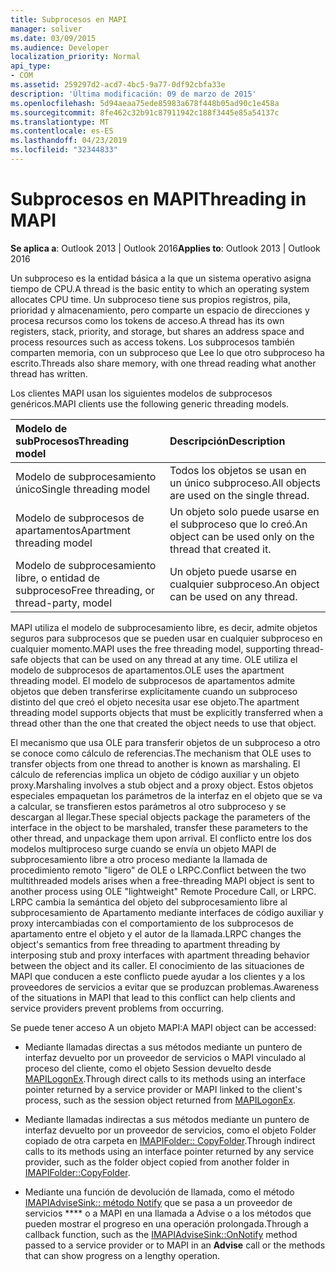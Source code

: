 ```yaml
---
title: Subprocesos en MAPI
manager: soliver
ms.date: 03/09/2015
ms.audience: Developer
localization_priority: Normal
api_type:
- COM
ms.assetid: 259297d2-acd7-4bc5-9a77-0df92cbfa33e
description: 'Última modificación: 09 de marzo de 2015'
ms.openlocfilehash: 5d94aeaa75ede85983a678f448b05ad90c1e458a
ms.sourcegitcommit: 8fe462c32b91c87911942c188f3445e85a54137c
ms.translationtype: MT
ms.contentlocale: es-ES
ms.lasthandoff: 04/23/2019
ms.locfileid: "32344833"
---
```

# <a name="threading-in-mapi"></a><span data-ttu-id="5406e-103">Subprocesos en MAPI</span><span class="sxs-lookup"><span data-stu-id="5406e-103">Threading in MAPI</span></span>

  
  
<span data-ttu-id="5406e-104">**Se aplica a**: Outlook 2013 | Outlook 2016</span><span class="sxs-lookup"><span data-stu-id="5406e-104">**Applies to**: Outlook 2013 | Outlook 2016</span></span> 
  
<span data-ttu-id="5406e-105">Un subproceso es la entidad básica a la que un sistema operativo asigna tiempo de CPU.</span><span class="sxs-lookup"><span data-stu-id="5406e-105">A thread is the basic entity to which an operating system allocates CPU time.</span></span> <span data-ttu-id="5406e-106">Un subproceso tiene sus propios registros, pila, prioridad y almacenamiento, pero comparte un espacio de direcciones y procesa recursos como los tokens de acceso.</span><span class="sxs-lookup"><span data-stu-id="5406e-106">A thread has its own registers, stack, priority, and storage, but shares an address space and process resources such as access tokens.</span></span> <span data-ttu-id="5406e-107">Los subprocesos también comparten memoria, con un subproceso que Lee lo que otro subproceso ha escrito.</span><span class="sxs-lookup"><span data-stu-id="5406e-107">Threads also share memory, with one thread reading what another thread has written.</span></span>
  
<span data-ttu-id="5406e-108">Los clientes MAPI usan los siguientes modelos de subprocesos genéricos.</span><span class="sxs-lookup"><span data-stu-id="5406e-108">MAPI clients use the following generic threading models.</span></span>
  
|<span data-ttu-id="5406e-109">**Modelo de subProcesos**</span><span class="sxs-lookup"><span data-stu-id="5406e-109">**Threading model**</span></span>|<span data-ttu-id="5406e-110">**Descripción**</span><span class="sxs-lookup"><span data-stu-id="5406e-110">**Description**</span></span>|
|:-----|:-----|
|<span data-ttu-id="5406e-111">Modelo de subprocesamiento único</span><span class="sxs-lookup"><span data-stu-id="5406e-111">Single threading model</span></span>  <br/> |<span data-ttu-id="5406e-112">Todos los objetos se usan en un único subproceso.</span><span class="sxs-lookup"><span data-stu-id="5406e-112">All objects are used on the single thread.</span></span>  <br/> |
|<span data-ttu-id="5406e-113">Modelo de subprocesos de apartamentos</span><span class="sxs-lookup"><span data-stu-id="5406e-113">Apartment threading model</span></span>  <br/> |<span data-ttu-id="5406e-114">Un objeto solo puede usarse en el subproceso que lo creó.</span><span class="sxs-lookup"><span data-stu-id="5406e-114">An object can be used only on the thread that created it.</span></span>  <br/> |
|<span data-ttu-id="5406e-115">Modelo de subprocesamiento libre, o entidad de subproceso</span><span class="sxs-lookup"><span data-stu-id="5406e-115">Free threading, or thread-party, model</span></span>  <br/> |<span data-ttu-id="5406e-116">Un objeto puede usarse en cualquier subproceso.</span><span class="sxs-lookup"><span data-stu-id="5406e-116">An object can be used on any thread.</span></span>  <br/> |
   
<span data-ttu-id="5406e-117">MAPI utiliza el modelo de subprocesamiento libre, es decir, admite objetos seguros para subprocesos que se pueden usar en cualquier subproceso en cualquier momento.</span><span class="sxs-lookup"><span data-stu-id="5406e-117">MAPI uses the free threading model, supporting thread-safe objects that can be used on any thread at any time.</span></span> <span data-ttu-id="5406e-118">OLE utiliza el modelo de subprocesos de apartamentos.</span><span class="sxs-lookup"><span data-stu-id="5406e-118">OLE uses the apartment threading model.</span></span> <span data-ttu-id="5406e-119">El modelo de subprocesos de apartamentos admite objetos que deben transferirse explícitamente cuando un subproceso distinto del que creó el objeto necesita usar ese objeto.</span><span class="sxs-lookup"><span data-stu-id="5406e-119">The apartment threading model supports objects that must be explicitly transferred when a thread other than the one that created the object needs to use that object.</span></span>
  
<span data-ttu-id="5406e-120">El mecanismo que usa OLE para transferir objetos de un subproceso a otro se conoce como cálculo de referencias.</span><span class="sxs-lookup"><span data-stu-id="5406e-120">The mechanism that OLE uses to transfer objects from one thread to another is known as marshaling.</span></span> <span data-ttu-id="5406e-121">El cálculo de referencias implica un objeto de código auxiliar y un objeto proxy.</span><span class="sxs-lookup"><span data-stu-id="5406e-121">Marshaling involves a stub object and a proxy object.</span></span> <span data-ttu-id="5406e-122">Estos objetos especiales empaquetan los parámetros de la interfaz en el objeto que se va a calcular, se transfieren estos parámetros al otro subproceso y se descargan al llegar.</span><span class="sxs-lookup"><span data-stu-id="5406e-122">These special objects package the parameters of the interface in the object to be marshaled, transfer these parameters to the other thread, and unpackage them upon arrival.</span></span> <span data-ttu-id="5406e-123">El conflicto entre los dos modelos multiproceso surge cuando se envía un objeto MAPI de subprocesamiento libre a otro proceso mediante la llamada de procedimiento remoto "ligero" de OLE o LRPC.</span><span class="sxs-lookup"><span data-stu-id="5406e-123">Conflict between the two multithreaded models arises when a free-threading MAPI object is sent to another process using OLE "lightweight" Remote Procedure Call, or LRPC.</span></span> <span data-ttu-id="5406e-124">LRPC cambia la semántica del objeto del subprocesamiento libre al subprocesamiento de Apartamento mediante interfaces de código auxiliar y proxy intercambiadas con el comportamiento de los subprocesos de apartamento entre el objeto y el autor de la llamada.</span><span class="sxs-lookup"><span data-stu-id="5406e-124">LRPC changes the object's semantics from free threading to apartment threading by interposing stub and proxy interfaces with apartment threading behavior between the object and its caller.</span></span> <span data-ttu-id="5406e-125">El conocimiento de las situaciones de MAPI que conducen a este conflicto puede ayudar a los clientes y a los proveedores de servicios a evitar que se produzcan problemas.</span><span class="sxs-lookup"><span data-stu-id="5406e-125">Awareness of the situations in MAPI that lead to this conflict can help clients and service providers prevent problems from occurring.</span></span>
  
<span data-ttu-id="5406e-126">Se puede tener acceso A un objeto MAPI:</span><span class="sxs-lookup"><span data-stu-id="5406e-126">A MAPI object can be accessed:</span></span>
  
- <span data-ttu-id="5406e-127">Mediante llamadas directas a sus métodos mediante un puntero de interfaz devuelto por un proveedor de servicios o MAPI vinculado al proceso del cliente, como el objeto Session devuelto desde [MAPILogonEx](mapilogonex.md).</span><span class="sxs-lookup"><span data-stu-id="5406e-127">Through direct calls to its methods using an interface pointer returned by a service provider or MAPI linked to the client's process, such as the session object returned from [MAPILogonEx](mapilogonex.md).</span></span>
    
- <span data-ttu-id="5406e-128">Mediante llamadas indirectas a sus métodos mediante un puntero de interfaz devuelto por un proveedor de servicios, como el objeto Folder copiado de otra carpeta en [IMAPIFolder:: CopyFolder](imapifolder-copyfolder.md).</span><span class="sxs-lookup"><span data-stu-id="5406e-128">Through indirect calls to its methods using an interface pointer returned by any service provider, such as the folder object copied from another folder in [IMAPIFolder::CopyFolder](imapifolder-copyfolder.md).</span></span>
    
- <span data-ttu-id="5406e-129">Mediante una función de devolución de llamada, como el método [IMAPIAdviseSink:: método Notify](imapiadvisesink-onnotify.md) que se pasa a un proveedor de servicios \*\*\*\* o a MAPI en una llamada a Advise o a los métodos que pueden mostrar el progreso en una operación prolongada.</span><span class="sxs-lookup"><span data-stu-id="5406e-129">Through a callback function, such as the [IMAPIAdviseSink::OnNotify](imapiadvisesink-onnotify.md) method passed to a service provider or to MAPI in an **Advise** call or the methods that can show progress on a lengthy operation.</span></span> 
    

